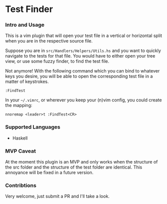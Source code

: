 # Test Finder

### Intro and Usage 

This is a vim plugin that will open your test file in a vertical or horizontal split when you are in the respective source file.

Suppose you are in `src/Handlers/Helpers/Utils.hs` and you want to quickly navigate to the tests for that file. You would have to either open your tree view, or use some fuzzy finder, to find the test file. 

Not anymore! With the following command which you can bind to whatever keys you desire, you will be able to open the corresponding test file in a matter of keystrokes.

```
:FindTest
```

In your `~/.vimrc`, or wherever you keep your (n)vim config, you could create the mapping:

```
nnoremap <leader>t :FindTest<CR>
```

### Supported Languages

- Haskell

### MVP Caveat

At the moment this plugin is an MVP and only works when the structure of the src folder and the structure of the test folder are identical. This annoyance will be fixed in a future version.

### Contribtions

Very welcome, just submit a PR and I'll take a look.

